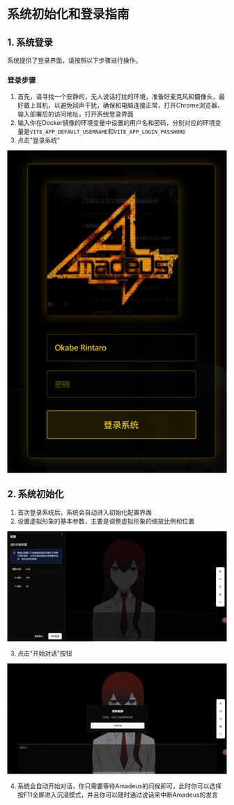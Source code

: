 # 系统初始化和登录指南

## 1. 系统登录

系统提供了登录界面，请按照以下步骤进行操作。

### 登录步骤

1. 首先，请寻找一个安静的，无人说话打扰的环境，准备好麦克风和摄像头，最好戴上耳机，以避免回声干扰，确保和电脑连接正常，打开Chrome浏览器，输入部署后的访问地址，打开系统登录界面
2. 输入你在Docker镜像的环境变量中设置的用户名和密码，分别对应的环境变量是`VITE_APP_DEFAULT_USERNAME`和`VITE_APP_LOGIN_PASSWORD`
3. 点击"登录系统"

![登录界面](./public/images/1.png)


## 2. 系统初始化

1. 首次登录系统后，系统会自动进入初始化配置界面
2. 设置虚拟形象的基本参数，主要是调整虚拟形象的缩放比例和位置

![初始化配置](./public/images/2.png)

3. 点击"开始对话"按钮

![初始化配置](./public/images/3.png)

4. 系统会自动开始对话，你只需要等待Amadeus的问候即可，此时你可以选择按F11全屏进入沉浸模式，并且你可以随时通过说话来中断Amadeus的发言
